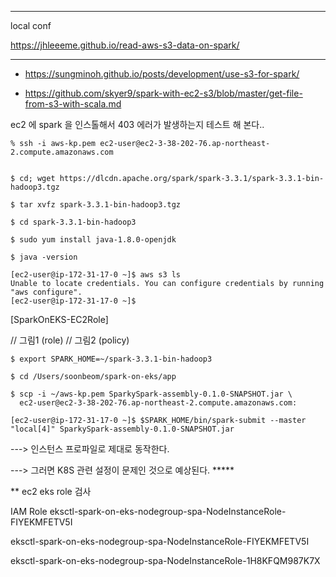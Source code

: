 ***
local conf

https://jhleeeme.github.io/read-aws-s3-data-on-spark/

****







* https://sungminoh.github.io/posts/development/use-s3-for-spark/

* https://github.com/skyer9/spark-with-ec2-s3/blob/master/get-file-from-s3-with-scala.md

ec2 에 spark 을 인스톨해서 403 에러가 발생하는지 테스트 해 본다..

```
% ssh -i aws-kp.pem ec2-user@ec2-3-38-202-76.ap-northeast-2.compute.amazonaws.com


$ cd; wget https://dlcdn.apache.org/spark/spark-3.3.1/spark-3.3.1-bin-hadoop3.tgz

$ tar xvfz spark-3.3.1-bin-hadoop3.tgz 

$ cd spark-3.3.1-bin-hadoop3

$ sudo yum install java-1.8.0-openjdk

$ java -version
```


```
[ec2-user@ip-172-31-17-0 ~]$ aws s3 ls
Unable to locate credentials. You can configure credentials by running "aws configure".
[ec2-user@ip-172-31-17-0 ~]$
```

[SparkOnEKS-EC2Role]

// 그림1 (role)
// 그림2 (policy)


```
$ export SPARK_HOME=~/spark-3.3.1-bin-hadoop3

$ cd /Users/soonbeom/spark-on-eks/app

$ scp -i ~/aws-kp.pem SparkySpark-assembly-0.1.0-SNAPSHOT.jar \
  ec2-user@ec2-3-38-202-76.ap-northeast-2.compute.amazonaws.com:
  
[ec2-user@ip-172-31-17-0 ~]$ $SPARK_HOME/bin/spark-submit --master "local[4]" SparkySpark-assembly-0.1.0-SNAPSHOT.jar  
```

---> 인스턴스 프로파일로 제대로 동작한다.


---> 그러면 K8S 관련 설정이 문제인 것으로 예상된다. *****



** ec2 eks role 검사


IAM Role
 eksctl-spark-on-eks-nodegroup-spa-NodeInstanceRole-FIYEKMFETV5I 
 
  eksctl-spark-on-eks-nodegroup-spa-NodeInstanceRole-FIYEKMFETV5I 
  
   eksctl-spark-on-eks-nodegroup-spa-NodeInstanceRole-1H8KFQM987K7X 
